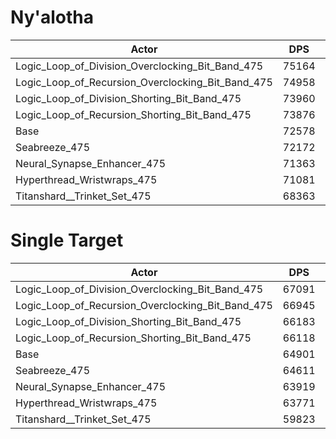 # Ny'alotha
| Actor | DPS | Increase |
|---|:---:|:---:|
|Logic_Loop_of_Division_Overclocking_Bit_Band_475|75164|3.56%|
|Logic_Loop_of_Recursion_Overclocking_Bit_Band_475|74958|3.28%|
|Logic_Loop_of_Division_Shorting_Bit_Band_475|73960|1.90%|
|Logic_Loop_of_Recursion_Shorting_Bit_Band_475|73876|1.79%|
|Base|72578|0.00%|
|Seabreeze_475|72172|-0.56%|
|Neural_Synapse_Enhancer_475|71363|-1.67%|
|Hyperthread_Wristwraps_475|71081|-2.06%|
|Titanshard__Trinket_Set_475|68363|-5.81%|

# Single Target
| Actor | DPS | Increase |
|---|:---:|:---:|
|Logic_Loop_of_Division_Overclocking_Bit_Band_475|67091|3.37%|
|Logic_Loop_of_Recursion_Overclocking_Bit_Band_475|66945|3.15%|
|Logic_Loop_of_Division_Shorting_Bit_Band_475|66183|1.98%|
|Logic_Loop_of_Recursion_Shorting_Bit_Band_475|66118|1.88%|
|Base|64901|0.00%|
|Seabreeze_475|64611|-0.45%|
|Neural_Synapse_Enhancer_475|63919|-1.51%|
|Hyperthread_Wristwraps_475|63771|-1.74%|
|Titanshard__Trinket_Set_475|59823|-7.82%|
